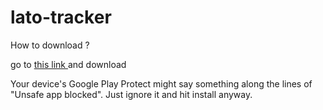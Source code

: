 # lato-tracker

How to download ?

go to 
<a href="https://github.com/jake-xy/lato-tracker/blob/master/app/release/app-release.apk" target="_blank">
this link
</a>
and download


Your device's Google Play Protect might say something along the lines of "Unsafe app blocked". Just ignore it and hit install anyway.
